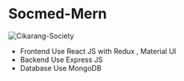 # Socmed-Mern

![Cikarang-Society](https://github.com/harbyanwardi/Socmed-Mern/assets/32807456/6acd2e26-f65d-463d-91e9-a0bf4493f415)

- Frontend Use React JS with Redux , Material UI
- Backend Use Express JS
- Database Use MongoDB
